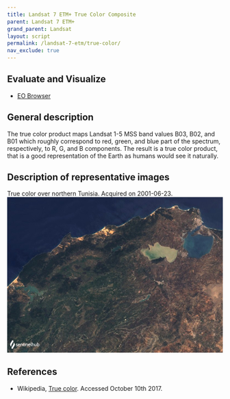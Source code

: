 ```yaml
---
title: Landsat 7 ETM+ True Color Composite
parent: Landsat 7 ETM+
grand_parent: Landsat
layout: script
permalink: /landsat-7-etm/true-color/
nav_exclude: true
---
```



## Evaluate and Visualize

- [EO Browser](https://sentinelshare.page.link/6cyy)

## General description

The true color product maps Landsat 1-5 MSS band values B03, B02, and B01 which roughly correspond to red, green, and blue part of the spectrum, respectively, to R, G, and B components. The result is a true color product, that is a good representation of the Earth as humans would see it naturally.

## Description of representative images

True color over northern Tunisia. Acquired on 2001-06-23.
![The script example 1](fig/fig1.png)

## References
 - Wikipedia, [True color](https://en.wikipedia.org/wiki/False_color#True_color). Accessed October 10th 2017.



